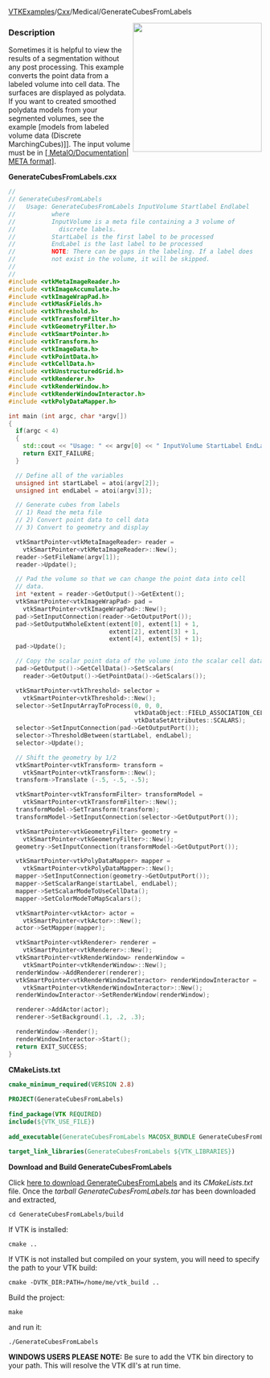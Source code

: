 [VTKExamples](/index/)/[Cxx](/Cxx)/Medical/GenerateCubesFromLabels

<img align="right" src="https://github.com/lorensen/VTKExamples/blob/gh-pages/Testing/Baseline/Medical/TestGenerateCubesFromLabels.png?raw=true" width="256" />

### Description
Sometimes it is helpful to view the results of a segmentation without any post processing. This example converts the point data from a labeled volume into cell data. The surfaces are displayed as polydata. If you want to created smoothed polydata models from your segmented volumes, see the example [models from labeled volume data (Discrete MarchingCubes)]]. The input volume must be in [[ MetaIO/Documentation| META format]]([VTK/Examples/Medical/Cxx/GenerateModelsFromLabels|Create).

**GenerateCubesFromLabels.cxx**
```c++
//
// GenerateCubesFromLabels
//   Usage: GenerateCubesFromLabels InputVolume Startlabel Endlabel
//          where
//          InputVolume is a meta file containing a 3 volume of
//            discrete labels.
//          StartLabel is the first label to be processed
//          EndLabel is the last label to be processed
//          NOTE: There can be gaps in the labeling. If a label does
//          not exist in the volume, it will be skipped.
//
//
#include <vtkMetaImageReader.h>
#include <vtkImageAccumulate.h>
#include <vtkImageWrapPad.h>
#include <vtkMaskFields.h>
#include <vtkThreshold.h>
#include <vtkTransformFilter.h>
#include <vtkGeometryFilter.h>
#include <vtkSmartPointer.h>
#include <vtkTransform.h>
#include <vtkImageData.h>
#include <vtkPointData.h>
#include <vtkCellData.h>
#include <vtkUnstructuredGrid.h>
#include <vtkRenderer.h>
#include <vtkRenderWindow.h>
#include <vtkRenderWindowInteractor.h>
#include <vtkPolyDataMapper.h>

int main (int argc, char *argv[])
{
  if(argc < 4)
  {
    std::cout << "Usage: " << argv[0] << " InputVolume StartLabel EndLabel" << std::endl;
    return EXIT_FAILURE;
  }

  // Define all of the variables
  unsigned int startLabel = atoi(argv[2]);
  unsigned int endLabel = atoi(argv[3]);

  // Generate cubes from labels
  // 1) Read the meta file
  // 2) Convert point data to cell data
  // 3) Convert to geometry and display

  vtkSmartPointer<vtkMetaImageReader> reader =
    vtkSmartPointer<vtkMetaImageReader>::New();
  reader->SetFileName(argv[1]);
  reader->Update();

  // Pad the volume so that we can change the point data into cell
  // data.
  int *extent = reader->GetOutput()->GetExtent();
  vtkSmartPointer<vtkImageWrapPad> pad =
    vtkSmartPointer<vtkImageWrapPad>::New();
  pad->SetInputConnection(reader->GetOutputPort());
  pad->SetOutputWholeExtent(extent[0], extent[1] + 1,
                            extent[2], extent[3] + 1,
                            extent[4], extent[5] + 1);
  pad->Update();

  // Copy the scalar point data of the volume into the scalar cell data
  pad->GetOutput()->GetCellData()->SetScalars(
    reader->GetOutput()->GetPointData()->GetScalars());

  vtkSmartPointer<vtkThreshold> selector =
    vtkSmartPointer<vtkThreshold>::New();
  selector->SetInputArrayToProcess(0, 0, 0,
                                   vtkDataObject::FIELD_ASSOCIATION_CELLS,
                                   vtkDataSetAttributes::SCALARS);
  selector->SetInputConnection(pad->GetOutputPort());
  selector->ThresholdBetween(startLabel, endLabel);
  selector->Update();

  // Shift the geometry by 1/2
  vtkSmartPointer<vtkTransform> transform =
    vtkSmartPointer<vtkTransform>::New();
  transform->Translate (-.5, -.5, -.5);

  vtkSmartPointer<vtkTransformFilter> transformModel =
    vtkSmartPointer<vtkTransformFilter>::New();
  transformModel->SetTransform(transform);
  transformModel->SetInputConnection(selector->GetOutputPort());

  vtkSmartPointer<vtkGeometryFilter> geometry =
    vtkSmartPointer<vtkGeometryFilter>::New();
  geometry->SetInputConnection(transformModel->GetOutputPort());

  vtkSmartPointer<vtkPolyDataMapper> mapper =
    vtkSmartPointer<vtkPolyDataMapper>::New();
  mapper->SetInputConnection(geometry->GetOutputPort());
  mapper->SetScalarRange(startLabel, endLabel);
  mapper->SetScalarModeToUseCellData();
  mapper->SetColorModeToMapScalars();

  vtkSmartPointer<vtkActor> actor =
    vtkSmartPointer<vtkActor>::New();
  actor->SetMapper(mapper);

  vtkSmartPointer<vtkRenderer> renderer =
    vtkSmartPointer<vtkRenderer>::New();
  vtkSmartPointer<vtkRenderWindow> renderWindow =
    vtkSmartPointer<vtkRenderWindow>::New();
  renderWindow->AddRenderer(renderer);
  vtkSmartPointer<vtkRenderWindowInteractor> renderWindowInteractor =
    vtkSmartPointer<vtkRenderWindowInteractor>::New();
  renderWindowInteractor->SetRenderWindow(renderWindow);

  renderer->AddActor(actor);
  renderer->SetBackground(.1, .2, .3);

  renderWindow->Render();
  renderWindowInteractor->Start();
  return EXIT_SUCCESS;
}
```
**CMakeLists.txt**
```cmake
cmake_minimum_required(VERSION 2.8)
 
PROJECT(GenerateCubesFromLabels)
 
find_package(VTK REQUIRED)
include(${VTK_USE_FILE})
 
add_executable(GenerateCubesFromLabels MACOSX_BUNDLE GenerateCubesFromLabels.cxx)
 
target_link_libraries(GenerateCubesFromLabels ${VTK_LIBRARIES})
```

**Download and Build GenerateCubesFromLabels**

Click [here to download GenerateCubesFromLabels](https://github.com/lorensen/VTKWikiExamplesTarballs/raw/master/GenerateCubesFromLabels.tar) and its *CMakeLists.txt* file.
Once the *tarball GenerateCubesFromLabels.tar* has been downloaded and extracted,
```
cd GenerateCubesFromLabels/build 
```
If VTK is installed:
```
cmake ..
```
If VTK is not installed but compiled on your system, you will need to specify the path to your VTK build:
```
cmake -DVTK_DIR:PATH=/home/me/vtk_build ..
```
Build the project:
```
make
```
and run it:
```
./GenerateCubesFromLabels
```
**WINDOWS USERS PLEASE NOTE:** Be sure to add the VTK bin directory to your path. This will resolve the VTK dll's at run time.

